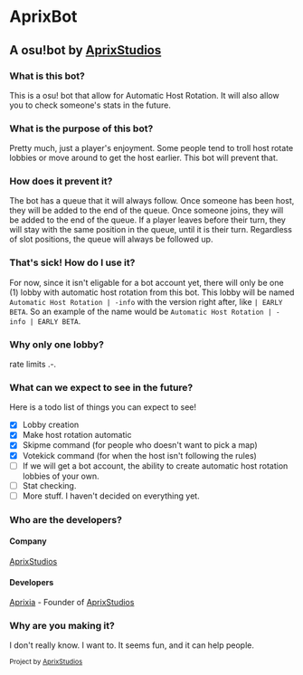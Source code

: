 # AprixBot
## A osu!bot by [AprixStudios](https://www.aprixstudios.xyz/)

### What is this bot?
This is a osu! bot that allow for Automatic Host Rotation. It will also allow you to check someone's stats in the future.

### What is the purpose of this bot?
Pretty much, just a player's enjoyment. Some people tend to troll host rotate lobbies or move around to get the host earlier.
This bot will prevent that.

### How does it prevent it?
The bot has a queue that it will always follow. Once someone has been host, they will be added to the end of the queue. Once someone joins, they will be added to the end of the queue. If a player leaves before their turn, they will stay with the same position in the queue, until it is their turn.
Regardless of slot positions, the queue will always be followed up.

### That's sick! How do I use it?
For now, since it isn't eligable for a bot account yet, there will only be one (1) lobby with automatic host rotation from this bot. This lobby will be named `Automatic Host Rotation | -info` with the version right after, like `| EARLY BETA`. So an example of the name would be `Automatic Host Rotation | -info | EARLY BETA`.

### Why only one lobby?
rate limits .-.

### What can we expect to see in the future?
Here is a todo list of things you can expect to see!

- [x] Lobby creation
- [x] Make host rotation automatic
- [x] Skipme command (for people who doesn't want to pick a map)
- [x] Votekick command (for when the host isn't following the rules)
- [ ] If we will get a bot account, the ability to create automatic host rotation lobbies of your own.
- [ ] Stat checking.
- [ ] More stuff. I haven't decided on everything yet.

### Who are the developers?
#### Company
[AprixStudios](https://www.aprixstudios.xyz/)

#### Developers
[Aprixia]() - Founder of [AprixStudios](https://www.aprixstudios.xyz/)

### Why are you making it?
I don't really know. I want to. It seems fun, and it can help people.


<small>Project by [AprixStudios](https://www.aprixstudios.xyz/)</small>